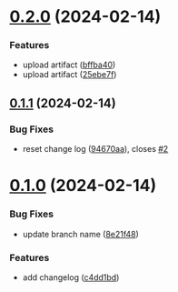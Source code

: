 # [0.2.0](https://github.com/rettpeel/greetings-ci/compare/v0.1.1...v0.2.0) (2024-02-14)


### Features

* upload artifact ([bffba40](https://github.com/rettpeel/greetings-ci/commit/bffba40b38f9e4f5551c0fde72966e8bbbf22a75))
* upload artifact ([25ebe7f](https://github.com/rettpeel/greetings-ci/commit/25ebe7feb6a8e1c1979c78c77bd0bcc84831aa94))



## [0.1.1](https://github.com/rettpeel/greetings-ci/compare/v0.1.0...v0.1.1) (2024-02-14)


### Bug Fixes

* reset change log ([94670aa](https://github.com/rettpeel/greetings-ci/commit/94670aaee5b727c31a08bc9141b4be33dd5e313c)), closes [#2](https://github.com/rettpeel/greetings-ci/issues/2)



# [0.1.0](https://github.com/rettpeel/greetings-ci/compare/c4dd1bd2830d12df08f040784b13fad249bce8a6...v0.1.0) (2024-02-14)


### Bug Fixes

* update branch name ([8e21f48](https://github.com/rettpeel/greetings-ci/commit/8e21f4871601e1984275fd056b1b323eb07a20c5))


### Features

* add changelog ([c4dd1bd](https://github.com/rettpeel/greetings-ci/commit/c4dd1bd2830d12df08f040784b13fad249bce8a6))



